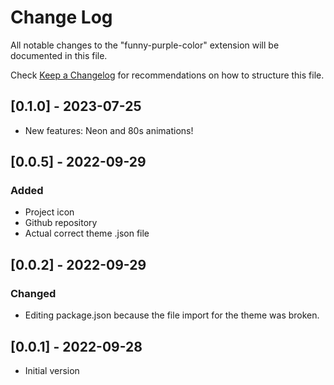 # Change Log

All notable changes to the "funny-purple-color" extension will be documented in this file.

Check [Keep a Changelog](http://keepachangelog.com/) for recommendations on how to structure this file.

## [0.1.0] - 2023-07-25

-   New features: Neon and 80s animations!

## [0.0.5] - 2022-09-29

### Added

-   Project icon
-   Github repository
-   Actual correct theme .json file

## [0.0.2] - 2022-09-29

### Changed

-   Editing package.json because the file import for the theme was broken.

## [0.0.1] - 2022-09-28

-   Initial version
